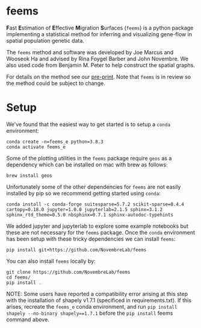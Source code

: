 # feems

**F**ast **E**stimation of **E**ffective **M**igration **S**urfaces (`feems`) is a python package 
implementing a statistical method for inferring and visualizing gene-flow in 
spatial population genetic data.

The `feems` method and software was developed by Joe Marcus and Wooseok Ha and 
advised by Rina Foygel Barber and John Novembre. We also used code from Benjamin M. Peter 
to help construct the spatial graphs. 

For details on the method see our [pre-print](https://www.biorxiv.org/content/10.1101/2020.08.07.242214v1). Note that `feems` is in review so the method could be subject to change.  

# Setup

We've found that the easiest way to get started is to setup a `conda` 
environment:

```
conda create -n=feems_e python=3.8.3 
conda activate feems_e
```

Some of the plotting utilities in the `feems` package require `geos` as a 
dependency which can be installed on mac with brew as follows:

```
brew install geos
```

Unfortunately some of the other dependencies for `feems` are not easily 
installed by pip so we recommend getting started using `conda`:

```
conda install -c conda-forge suitesparse=5.7.2 scikit-sparse=0.4.4 cartopy=0.18.0 jupyter=1.0.0 jupyterlab=2.1.5 sphinx=3.1.2 sphinx_rtd_theme=0.5.0 nbsphinx=0.7.1 sphinx-autodoc-typehints
```

We added jupyter and jupyterlab to explore some example notebooks but these 
are not necessary for the `feems` package. Once the `conda` environment has 
been setup with these tricky dependencies we can install `feems`:

```
pip install git+https://github.com/NovembreLab/feems
```

You can also install `feems` locally by:

```
git clone https://github.com/NovembreLab/feems
cd feems/
pip install .
```
NOTE: Some users have reported a compatibility error arising at this step with the installation of shapely v1.7.1 (specificed in requirements.txt).  If this arises, recreate the `feems_e` conda environment, and run `pip install shapely --no-binary shapely==1.7.1` before the `pip install` feems command above. 
